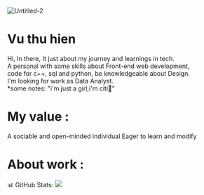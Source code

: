 ![Untitled-2](https://github.com/user-attachments/assets/56a86599-fac8-4d42-bfbd-d6b586faee89)






# Vu thu hien

Hi, In there, It just about my journey and learnings in tech.<br>A personal with some skills about Front-end web development,<br>code for c++, sql and python, be knowledgeable about Design.<br>I'm looking for work as Data Analyst.<br>*some notes: "i'm just a girl,i'm citi🎀"

# My value :
A sociable and open-minded individual
Eager to learn and modify

# About work : 


📊 GitHub Stats:
![](https://github-readme-stats.vercel.app/api/top-langs/?username=vthuhien&theme=nord&hide_border=false&include_all_commits=false&count_private=true&layout=compact)
